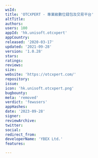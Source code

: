 ```yaml
---
wsId: 
title: 'OTCXPERT - 專業級數位錢包及交易平台'
altTitle: 
authors: 
users: 100
appId: 'hk.unisoft.otcxpert'
appCountry: 
released: '2020-03-17'
updated: '2021-09-28'
version: '1.0.28'
stars: 
ratings: 
reviews: 
size: 
website: 'https://otcxpert.com/'
repository: 
issue: 
icon: 'hk.unisoft.otcxpert.png'
bugbounty: 
meta: 'removed'
verdict: 'fewusers'
appHashes: 
date: '2023-09-28'
signer: 
reviewArchive: 
twitter: 
social: 
redirect_from: 
developerName: 'YBEX Ltd.'
features: 

---
```


